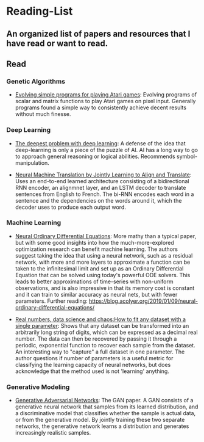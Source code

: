 # Reading-List
An organized list of papers and resources that I have read or want to read.
--------------------------------------------------------------------------------

## Read

### Genetic Algorithms
* [Evolving simple programs for playing Atari games](https://arxiv.org/abs/1806.05695):
    Evolving programs of scalar and matrix functions to play Atari games on pixel input. Generally programs found a simple way to consistently achieve decent results without much finesse. 

### Deep Learning
* [The deepest problem with deep learning](https://medium.com/@GaryMarcus/the-deepest-problem-with-deep-learning-91c5991f5695): A defense of the idea that deep-learning is only a piece of the puzzle of AI. AI has a long way to go to approach general reasoning or logical abilities. Recommends symbol-manipulation.
    
* [Neural Machine Translation by Jointly Learning to Align and Translate](https://arxiv.org/pdf/1409.0473v7.pdf): Uses an end-to-end learned architecture consisting of a bidirectional RNN encoder, an alignmnet layer, and an LSTM decoder to translate sentences from English to French. The bi-RNN encodes each word in a sentence and the dependencies on the words around it, which the decoder uses to produce each output word.

### Machine Learning
* [Neural Ordinary Differential Equations](https://arxiv.org/pdf/1806.07366.pdf): More mathy than a typical paper, but with some good insights into how the much-more-explored optimization research can benefit machine learning. The authors suggest taking the idea that using a neural network, such as a residual network, with more and more layers to approximate a function can be taken to the infinitesimal limit and set up as an Ordinary Differential Equation that can be solved using today's powerful ODE solvers. This leads to better approximations of time-series with non-uniform observations, and is also impressive in that its memory cost is constant and it can train to similar accuracy as neural nets, but with fewer parameters. Further reading: https://blog.acolyer.org/2019/01/09/neural-ordinary-differential-equations/

* [Real numbers, data science and chaos:How to fit any dataset with a single parameter](https://arxiv.org/pdf/1904.12320.pdf): Shows that any dataset can be transformed into an arbitrarily long string of digits, which can be expressed as a decimal real number. The data can then be recovered by passing it through a periodic, exponential function to recover each sample from the dataset. An interesting way to "capture" a full dataset in one parameter. The author questions if number of parameters is a useful metric for classifying the learning capacity of neural networks, but does acknowledge that the method used is not 'learning' anything.

### Generative Modeling
* [Generative Adversarial Networks](https://arxiv.org/abs/1406.2661): The GAN paper. A GAN consists of a generative neural network that samples from its learned distribution, and a discriminative model that classifies whether the sample is actual data, or from the generative model. By jointly training these two separate networks, the generative network learns a distribution and generates increasingly realistic samples.

